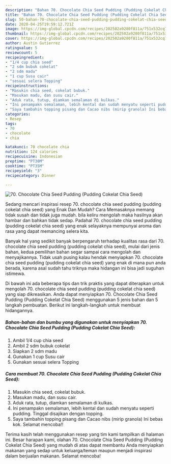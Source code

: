 ```yaml
---
description: "Bahan 70. Chocolate Chia Seed Pudding (Pudding Cokelat Chia Seed) | Cara Membuat 70. Chocolate Chia Seed Pudding (Pudding Cokelat Chia Seed) Yang Bisa Manjain Lidah"
title: "Bahan 70. Chocolate Chia Seed Pudding (Pudding Cokelat Chia Seed) | Cara Membuat 70. Chocolate Chia Seed Pudding (Pudding Cokelat Chia Seed) Yang Bisa Manjain Lidah"
slug: 50-bahan-70-chocolate-chia-seed-pudding-pudding-cokelat-chia-seed-cara-membuat-70-chocolate-chia-seed-pudding-pudding-cokelat-chia-seed-yang-bisa-manjain-lidah
date: 2020-04-25T19:59:12.721Z
image: https://img-global.cpcdn.com/recipes/202502a9280f811a/751x532cq70/70-chocolate-chia-seed-pudding-pudding-cokelat-chia-seed-foto-resep-utama.jpg
thumbnail: https://img-global.cpcdn.com/recipes/202502a9280f811a/751x532cq70/70-chocolate-chia-seed-pudding-pudding-cokelat-chia-seed-foto-resep-utama.jpg
cover: https://img-global.cpcdn.com/recipes/202502a9280f811a/751x532cq70/70-chocolate-chia-seed-pudding-pudding-cokelat-chia-seed-foto-resep-utama.jpg
author: Austin Gutierrez
ratingvalue: 5
reviewcount: 5
recipeingredient:
- "1/4 cup chia seed"
- "2 sdm bubuk cokelat"
- "2 sdm madu"
- "1 cup Susu cair"
- "sesuai selera Topping"
recipeinstructions:
- "Masukin chia seed, cokelat bubuk."
- "Masukan madu, dan susu cair."
- "Aduk rata, tutup, diamkan semalaman di kulkas."
- "Ini penampakn semalaman, lebih kental dan sudah menyatu seperti pudding. Tinggal disajikan dengan topping."
- "Saya tambahin topping pisang dan Cacao nibs (mirip granola) Ini bebas kok. Selamat mencoba!!"
categories:
- Resep
tags:
- 70
- chocolate
- chia

katakunci: 70 chocolate chia 
nutrition: 124 calories
recipecuisine: Indonesian
preptime: "PT30M"
cooktime: "PT35M"
recipeyield: "3"
recipecategory: Dinner

---
```



![70. Chocolate Chia Seed Pudding (Pudding Cokelat Chia Seed)](https://img-global.cpcdn.com/recipes/202502a9280f811a/751x532cq70/70-chocolate-chia-seed-pudding-pudding-cokelat-chia-seed-foto-resep-utama.jpg)

Sedang mencari inspirasi resep 70. chocolate chia seed pudding (pudding cokelat chia seed) yang Enak Dan Mudah? Cara Memasaknya memang tidak susah dan tidak juga mudah. bila keliru mengolah maka hasilnya akan hambar dan bahkan tidak sedap. Padahal 70. chocolate chia seed pudding (pudding cokelat chia seed) yang enak selayaknya mempunyai aroma dan rasa yang dapat memancing selera kita.



Banyak hal yang sedikit banyak berpengaruh terhadap kualitas rasa dari 70. chocolate chia seed pudding (pudding cokelat chia seed), mulai dari jenis bahan, kedua pemilihan bahan segar sampai cara mengolah dan menyajikannya. Tidak usah pusing kalau hendak menyiapkan 70. chocolate chia seed pudding (pudding cokelat chia seed) yang enak di mana pun anda berada, karena asal sudah tahu triknya maka hidangan ini bisa jadi suguhan istimewa.


Di bawah ini ada beberapa tips dan trik praktis yang dapat diterapkan untuk mengolah 70. chocolate chia seed pudding (pudding cokelat chia seed) yang siap dikreasikan. Anda dapat menyiapkan 70. Chocolate Chia Seed Pudding (Pudding Cokelat Chia Seed) menggunakan 5 jenis bahan dan 5 langkah pembuatan. Berikut ini langkah-langkah untuk membuat hidangannya.

<!--inarticleads1-->

##### Bahan-bahan dan bumbu yang digunakan untuk menyiapkan 70. Chocolate Chia Seed Pudding (Pudding Cokelat Chia Seed):

1. Ambil 1/4 cup chia seed
1. Ambil 2 sdm bubuk cokelat
1. Siapkan 2 sdm madu
1. Gunakan 1 cup Susu cair
1. Gunakan sesuai selera Topping




<!--inarticleads2-->

##### Cara membuat 70. Chocolate Chia Seed Pudding (Pudding Cokelat Chia Seed):

1. Masukin chia seed, cokelat bubuk.
1. Masukan madu, dan susu cair.
1. Aduk rata, tutup, diamkan semalaman di kulkas.
1. Ini penampakn semalaman, lebih kental dan sudah menyatu seperti pudding. Tinggal disajikan dengan topping.
1. Saya tambahin topping pisang dan Cacao nibs (mirip granola) Ini bebas kok. Selamat mencoba!!




Terima kasih telah menggunakan resep yang tim kami tampilkan di halaman ini. Besar harapan kami, olahan 70. Chocolate Chia Seed Pudding (Pudding Cokelat Chia Seed) yang mudah di atas dapat membantu Anda menyiapkan makanan yang sedap untuk keluarga/teman maupun menjadi inspirasi dalam berjualan makanan. Selamat mencoba!
